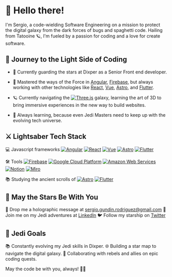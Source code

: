 # 👋 Hello there!

I'm Sergio, a code-wielding Software Engineering on a mission to protect the digital galaxy from the dark forces of bugs and spaghetti code. Hailing from Tatooine 🪐, I'm fueled by a passion for coding and a love for create software.

## 🌌 Journey to the Light Side of Coding

- 🚀 Currently guarding the stars at Dixper as a Senior Front end developer.

- 🔧 Mastered the ways of the Force in [Angular](https://angular.io/), [Firebase](https://firebase.google.com/), but always working with other technologies like [React](https://reactjs.org/), [Vue](https://vuejs.org/), [Astro](https://astro.build/), and [Flutter](https://flutter.dev/).

- 🪐 Currently navigating the [![Three.js](https://img.shields.io/badge/Three.js-%23000000.svg?&style=for-the-badge&logo=three.js&logoColor=white)](https://threejs.org/) galaxy, learning the art of 3D to bring immersive experiences in the new way to build websites.

- 🌱 Always learning, because even Jedi Masters need to keep up with the evolving tech universe.

## ⚔️ Lightsaber Tech Stack

💻 Javascript frameworks  [![Angular](https://img.shields.io/badge/Angular-%23DD0031.svg?&style=for-the-badge&logo=angular&logoColor=white)](https://angular.io/) [![React](https://img.shields.io/badge/React-%2320232A.svg?&style=for-the-badge&logo=react&logoColor=%2361DAFB)](https://reactjs.org/) [![Vue](https://img.shields.io/badge/Vue.js-%234FC08D.svg?&style=for-the-badge&logo=vue.js&logoColor=white)](https://vuejs.org/) [![Astro](https://img.shields.io/badge/Astro-%23212121.svg?&style=for-the-badge&logo=astro)](https://astro.build/) [![Flutter](https://img.shields.io/badge/Flutter-%2302569B.svg?&style=for-the-badge&logo=flutter&logoColor=white)](https://flutter.dev/)

🛠️ Tools  [![Firebase](https://img.shields.io/badge/Firebase-%23039BE5.svg?&style=for-the-badge&logo=firebase)](https://firebase.google.com/) [![Google Cloud Platform](https://img.shields.io/badge/Google%20Cloud-%234285F4.svg?&style=for-the-badge&logo=google-cloud&logoColor=white)](https://cloud.google.com/) [![Amazon Web Services](https://img.shields.io/badge/AWS-%23232F3E.svg?&style=for-the-badge&logo=amazon-aws&logoColor=white)](https://aws.amazon.com/) [![Notion](https://img.shields.io/badge/Notion-%23000000.svg?&style=for-the-badge&logo=notion&logoColor=white)](https://www.notion.so/) [![Miro](https://img.shields.io/badge/Miro-%23006BAA.svg?&style=for-the-badge&logo=miro&logoColor=white)](https://miro.com/)

📚 Studying the ancient scrolls of  [![Astro](https://img.shields.io/badge/Astro-%23212121.svg?&style=for-the-badge&logo=astro)](https://astro.build/) [![Flutter](https://img.shields.io/badge/Flutter-%2302569B.svg?&style=for-the-badge&logo=flutter&logoColor=white)](https://flutter.dev/)

## 🌟 May the Stars Be With You

📧 Drop me a holographic message at sergio.gundin.rodriguez@gmail.com
💬 Join me on my Jedi adventures at [LinkedIn](https://www.linkedin.com/in/sergio-rodríguez-gundin-435a6713b)
🐦 Follow my starship on [Twitter](https://twitter.com/SergioRG92)

## 🌌 Jedi Goals

📚 Constantly evolving my Jedi skills in Dixper.
🌐 Building a star map to navigate the digital galaxy.
🔗 Collaborating with rebels and allies on epic coding quests.

May the code be with you, always! 🚀✨
